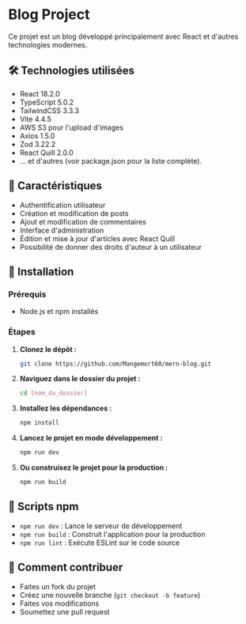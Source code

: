 # Blog Project

Ce projet est un blog développé principalement avec React et d'autres technologies modernes.

## 🛠 Technologies utilisées

- React 18.2.0
- TypeScript 5.0.2
- TailwindCSS 3.3.3
- Vite 4.4.5
- AWS S3 pour l'upload d'images
- Axios 1.5.0
- Zod 3.22.2
- React Quill 2.0.0
- ... et d'autres (voir package.json pour la liste complète).

## 🌟 Caractéristiques

- Authentification utilisateur
- Création et modification de posts
- Ajout et modification de commentaires
- Interface d'administration
- Édition et mise à jour d'articles avec React Quill
- Possibilité de donner des droits d'auteur à un utilisateur

## 🚀 Installation

### Prérequis

- Node.js et npm installés

### Étapes

1. **Clonez le dépôt :**

    ```bash
    git clone https://github.com/Mangemort60/mern-blog.git
    ```

2. **Naviguez dans le dossier du projet :**

    ```bash
    cd [nom_du_dossier]
    ```

3. **Installez les dépendances :**

    ```bash
    npm install
    ```

4. **Lancez le projet en mode développement :**

    ```bash
    npm run dev
    ```

5. **Ou construisez le projet pour la production :**

    ```bash
    npm run build
    ```

## 📜 Scripts npm

- `npm run dev` : Lance le serveur de développement
- `npm run build` : Construit l'application pour la production
- `npm run lint` : Exécute ESLint sur le code source

## 🤝 Comment contribuer

- Faites un fork du projet
- Créez une nouvelle branche (`git checkout -b feature`)
- Faites vos modifications
- Soumettez une pull request


